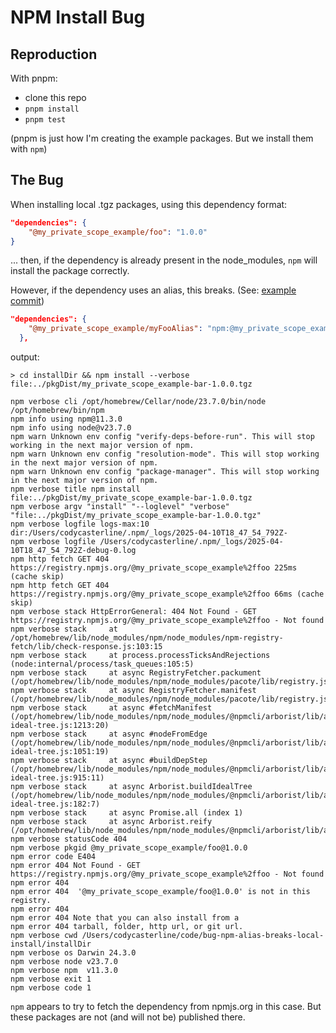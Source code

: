 NPM Install Bug
===============

Reproduction
------------

With pnpm:
 * clone this repo
 * `pnpm install`
 * `pnpm test`

(pnpm is just how I'm creating the example packages. But we install them with `npm`)

The Bug
-------

When installing local .tgz packages, using this dependency format:

```json
"dependencies": {
    "@my_private_scope_example/foo": "1.0.0"
}
```

... then, if the dependency is already present in the node_modules, `npm` will install the package correctly.


However, if the dependency uses an alias, this breaks. (See: [example commit][1])

[1]: https://github.com/NfNitLoop/bug-npm-alias-breaks-local-install/commit/8d03d5309a7c6bb5687b2c193aba6996a198cb85

```json
"dependencies": {
    "@my_private_scope_example/myFooAlias": "npm:@my_private_scope_example/foo@1.0.0"
  },
```

output:
```
> cd installDir && npm install --verbose file:../pkgDist/my_private_scope_example-bar-1.0.0.tgz

npm verbose cli /opt/homebrew/Cellar/node/23.7.0/bin/node /opt/homebrew/bin/npm
npm info using npm@11.3.0
npm info using node@v23.7.0
npm warn Unknown env config "verify-deps-before-run". This will stop working in the next major version of npm.
npm warn Unknown env config "resolution-mode". This will stop working in the next major version of npm.
npm warn Unknown env config "package-manager". This will stop working in the next major version of npm.
npm verbose title npm install file:../pkgDist/my_private_scope_example-bar-1.0.0.tgz
npm verbose argv "install" "--loglevel" "verbose" "file:../pkgDist/my_private_scope_example-bar-1.0.0.tgz"
npm verbose logfile logs-max:10 dir:/Users/codycasterline/.npm/_logs/2025-04-10T18_47_54_792Z-
npm verbose logfile /Users/codycasterline/.npm/_logs/2025-04-10T18_47_54_792Z-debug-0.log
npm http fetch GET 404 https://registry.npmjs.org/@my_private_scope_example%2ffoo 225ms (cache skip)
npm http fetch GET 404 https://registry.npmjs.org/@my_private_scope_example%2ffoo 66ms (cache skip)
npm verbose stack HttpErrorGeneral: 404 Not Found - GET https://registry.npmjs.org/@my_private_scope_example%2ffoo - Not found
npm verbose stack     at /opt/homebrew/lib/node_modules/npm/node_modules/npm-registry-fetch/lib/check-response.js:103:15
npm verbose stack     at process.processTicksAndRejections (node:internal/process/task_queues:105:5)
npm verbose stack     at async RegistryFetcher.packument (/opt/homebrew/lib/node_modules/npm/node_modules/pacote/lib/registry.js:90:19)
npm verbose stack     at async RegistryFetcher.manifest (/opt/homebrew/lib/node_modules/npm/node_modules/pacote/lib/registry.js:128:23)
npm verbose stack     at async #fetchManifest (/opt/homebrew/lib/node_modules/npm/node_modules/@npmcli/arborist/lib/arborist/build-ideal-tree.js:1213:20)
npm verbose stack     at async #nodeFromEdge (/opt/homebrew/lib/node_modules/npm/node_modules/@npmcli/arborist/lib/arborist/build-ideal-tree.js:1051:19)
npm verbose stack     at async #buildDepStep (/opt/homebrew/lib/node_modules/npm/node_modules/@npmcli/arborist/lib/arborist/build-ideal-tree.js:915:11)
npm verbose stack     at async Arborist.buildIdealTree (/opt/homebrew/lib/node_modules/npm/node_modules/@npmcli/arborist/lib/arborist/build-ideal-tree.js:182:7)
npm verbose stack     at async Promise.all (index 1)
npm verbose stack     at async Arborist.reify (/opt/homebrew/lib/node_modules/npm/node_modules/@npmcli/arborist/lib/arborist/reify.js:130:5)
npm verbose statusCode 404
npm verbose pkgid @my_private_scope_example/foo@1.0.0
npm error code E404
npm error 404 Not Found - GET https://registry.npmjs.org/@my_private_scope_example%2ffoo - Not found
npm error 404
npm error 404  '@my_private_scope_example/foo@1.0.0' is not in this registry.
npm error 404
npm error 404 Note that you can also install from a
npm error 404 tarball, folder, http url, or git url.
npm verbose cwd /Users/codycasterline/code/bug-npm-alias-breaks-local-install/installDir
npm verbose os Darwin 24.3.0
npm verbose node v23.7.0
npm verbose npm  v11.3.0
npm verbose exit 1
npm verbose code 1
```

`npm` appears to try to fetch the dependency from npmjs.org in this case. But these packages are not (and will not be) published there.
